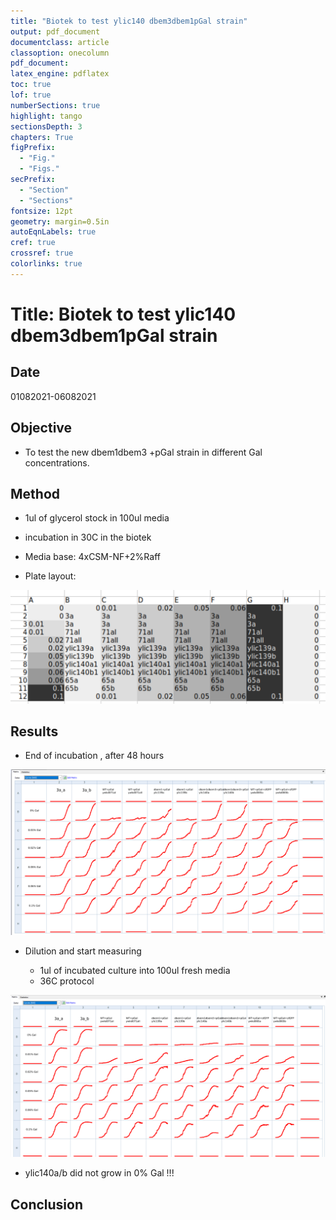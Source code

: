 ```yaml
---
title: "Biotek to test ylic140 dbem3dbem1pGal strain"
output: pdf_document
documentclass: article
classoption: onecolumn
pdf_document:
latex_engine: pdflatex
toc: true
lof: true
numberSections: true
highlight: tango
sectionsDepth: 3
chapters: True
figPrefix:
  - "Fig."
  - "Figs."
secPrefix:
  - "Section"
  - "Sections"
fontsize: 12pt
geometry: margin=0.5in
autoEqnLabels: true
cref: true
crossref: true
colorlinks: true
---
```



# Title: Biotek to test ylic140 dbem3dbem1pGal strain

## Date

01082021-06082021

## Objective

- To test the new dbem1dbem3 +pGal strain in different Gal concentrations. 

## Method

- 1ul of glycerol stock in 100ul media
- incubation in 30C in the biotek
- Media base: 4xCSM-NF+2%Raff
    
- Plate layout:

![](../Images/01082021-layout.png)


## Results

- End of incubation , after 48 hours 

![](../Images/04082021-end-of-incubation_edited.png)

- Dilution and start measuring

  - 1ul of incubated culture into 100ul fresh media 
  - 36C protocol 

![](../Images/06082021-end-of-measuring_edited.png)

- ylic140a/b did not grow in 0% Gal !!! 
  
## Conclusion